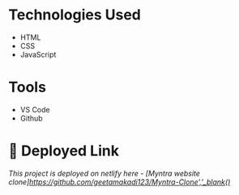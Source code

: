 # Technologies Used
* HTML
* CSS
* JavaScript

# Tools
* VS Code
* Github
# **🔗 Deployed Link**
_This project is deployed on netlify here - [Myntra website clone]https://github.com/geetamakadi123/Myntra-Clone','_blank()_
